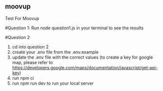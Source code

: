 ## moovup
Test For Moovup

#Question 1:
  Run node question1.js in your terminal to see the results

#Question 2
  1. cd into question 2
  2. create your .env file from the .env.example
  3. update the .env file with the correct values (to create a key for google map, please refer to https://developers.google.com/maps/documentation/javascript/get-api-key)
  4. run npm ci
  5. run npm run dev to run your local server


